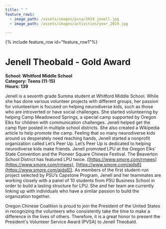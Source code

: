 ```yaml
---
title: " "
feature_row1:
  - image_path: /assets/images/pvsa/2019_jenell.jpg
  - image_path: /assets/images/activities/year_2019.jpg

---
```


{% include feature_row id="feature_row1"%}

# Jenell Theobald - Gold Award

**School: Whitford Middle School**  
**Category: Teens (11-15)**  
**Hours: 139**  

Jenell is a seventh grade Summa student at Whitford Middle School. While she has done various volunteer projects with different groups, her passion for volunteerism is focused on helping neurodiverse kids, such as those who are introverted or have social challenges. She started volunteering by helping Camp Meadowood Springs, a special camp supported by Oregon Elks for children with communication challenges. Jenell helped get the camp flyer posted in multiple school districts. She also created a Wikipedia article to help promote the camp. Feeling that so many neurodiverse kids around us desperately need reaching hands, Jenell started a nonprofit organization called Let’s Peer Up. Let’s Peer Up is dedicated to helping neurodiverse kids make friends. Jenell promoted LPU at the Oregon Elks’ State Convention and the Pioneer Square Chinese Festival. The Beaverton School District has featured LPU twice. ([https://www.smore.com/rmwes](https://www.smore.com/rmwes), [https://www.smore.com/ajds6](https://www.smore.com/ajds6)). As members of the first student-run project selected by PSU’s Capstone Program, Jenell and her teammates are working closely with a panel of 10 students from PSU Business School in order to build a lasting structure for LPU. She and her team are currently linking up with individuals who have a similar passion to build the organization together.

Oregon Chinese Coalition is proud to join the President of the United States in recognizing the volunteers who consistently take the time to make a difference in the lives of others. Therefore, it is a great honor to present the President's Volunteer Service Award (PVSA) to Jenell Theobald.
